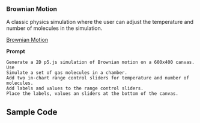 ### Brownian Motion

A classic physics simulation where the user can adjust the temperature and number of molecules in the simulation.

[Brownian Motion](./brownian-motion.html)

**Prompt**

```linenums="0"
Generate a 2D p5.js simulation of Brownian motion on a 600x400 canvas.
Use
Simulate a set of gas molecules in a chamber.  
Add two in-chart range control sliders for temperature and number of molecules.
Add labels and values to the range control sliders.
Place the labels, values an sliders at the bottom of the canvas.
```

## Sample Code

```js
```